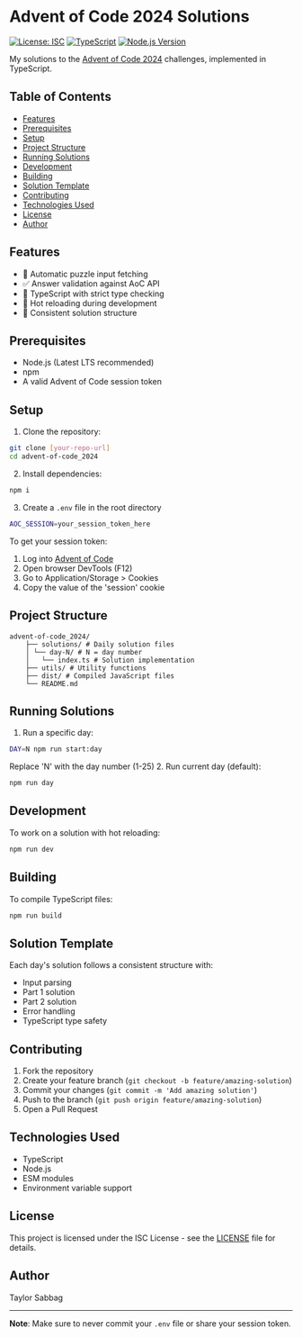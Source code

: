 <!-- omit in toc -->
# Advent of Code 2024 Solutions

[![License: ISC](https://img.shields.io/badge/License-ISC-blue.svg)](https://opensource.org/licenses/ISC)
[![TypeScript](https://img.shields.io/badge/TypeScript-5.7-blue)](https://www.typescriptlang.org/)
[![Node.js Version](https://img.shields.io/badge/Node.js-20.x-green)](https://nodejs.org/)

My solutions to the [Advent of Code 2024](https://adventofcode.com/2024) challenges, implemented in TypeScript.

<!-- omit in toc -->
## Table of Contents
- [Features](#features)
- [Prerequisites](#prerequisites)
- [Setup](#setup)
- [Project Structure](#project-structure)
- [Running Solutions](#running-solutions)
- [Development](#development)
- [Building](#building)
- [Solution Template](#solution-template)
- [Contributing](#contributing)
- [Technologies Used](#technologies-used)
- [License](#license)
- [Author](#author)


## Features

- 🚀 Automatic puzzle input fetching
- ✅ Answer validation against AoC API
- 📝 TypeScript with strict type checking
- 🔄 Hot reloading during development
- 🧪 Consistent solution structure

## Prerequisites

- Node.js (Latest LTS recommended)
- npm
- A valid Advent of Code session token

## Setup

1. Clone the repository:

```bash
git clone [your-repo-url]
cd advent-of-code_2024
```
2. Install dependencies:
```bash
npm i
```
3. Create a `.env` file in the root directory
```bash
AOC_SESSION=your_session_token_here
```

To get your session token:
1. Log into [Advent of Code](https://adventofcode.com)
2. Open browser DevTools (F12)
3. Go to Application/Storage > Cookies
4. Copy the value of the 'session' cookie

## Project Structure
```
advent-of-code_2024/
    ├── solutions/ # Daily solution files
    │ └── day-N/ # N = day number
    │   └── index.ts # Solution implementation
    ├── utils/ # Utility functions
    ├── dist/ # Compiled JavaScript files
    └── README.md
```

## Running Solutions

1. Run a specific day:
```bash
DAY=N npm run start:day
```
Replace 'N' with the day number (1-25)
2. Run current day (default):
```bash
npm run day
```

## Development

To work on a solution with hot reloading:
```bash
npm run dev
```

## Building

To compile TypeScript files:
```bash
npm run build
```

## Solution Template

Each day's solution follows a consistent structure with:
- Input parsing
- Part 1 solution
- Part 2 solution
- Error handling
- TypeScript type safety

## Contributing

1. Fork the repository
2. Create your feature branch (`git checkout -b feature/amazing-solution`)
3. Commit your changes (`git commit -m 'Add amazing solution'`)
4. Push to the branch (`git push origin feature/amazing-solution`)
5. Open a Pull Request

## Technologies Used

- TypeScript
- Node.js
- ESM modules
- Environment variable support

## License

This project is licensed under the ISC License - see the [LICENSE](LICENSE) file for details.

## Author

Taylor Sabbag

---

**Note**: Make sure to never commit your `.env` file or share your session token.